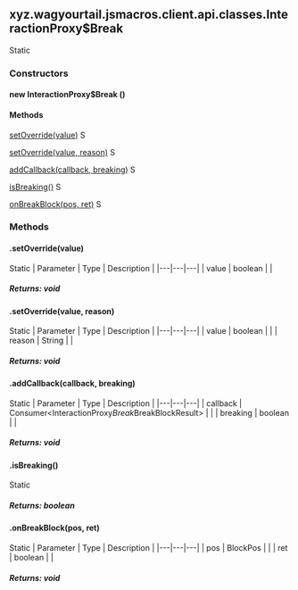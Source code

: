 

xyz.wagyourtail.jsmacros.client.api.classes.InteractionProxy$Break
------------------------------------------------------------------

Static
#### 

### Constructors

#### new InteractionProxy$Break ()




#### Methods

[setOverride(value)](#setOverride-boolean-)
S


[setOverride(value, reason)](#setOverride-boolean-String-)
S


[addCallback(callback, breaking)](#addCallback-Consumer-boolean-)
S


[isBreaking()](#isBreaking-)
S


[onBreakBlock(pos, ret)](#onBreakBlock-BlockPos-boolean-)
S



### Methods

#### .setOverride(value)

Static
| Parameter | Type | Description |
|---|---|---|
| value | boolean |  |

##### Returns: void



#### .setOverride(value, reason)

Static
| Parameter | Type | Description |
|---|---|---|
| value | boolean |  |
| reason | String |  |

##### Returns: void



#### .addCallback(callback, breaking)

Static
| Parameter | Type | Description |
|---|---|---|
| callback | Consumer<InteractionProxy$Break$BreakBlockResult> |  |
| breaking | boolean |  |

##### Returns: void



#### .isBreaking()

Static

##### Returns: boolean



#### .onBreakBlock(pos, ret)

Static
| Parameter | Type | Description |
|---|---|---|
| pos | BlockPos |  |
| ret | boolean |  |

##### Returns: void





